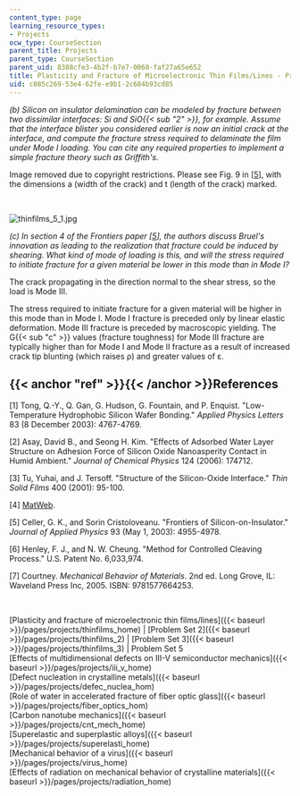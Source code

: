 ```yaml
---
content_type: page
learning_resource_types:
- Projects
ocw_type: CourseSection
parent_title: Projects
parent_type: CourseSection
parent_uid: 8388cfe3-4b2f-b7e7-0060-faf27a65e652
title: Plasticity and Fracture of Microelectronic Thin Films/Lines - Problem Set 5
uid: c085c269-53e4-62fe-e9b1-2c684b93cd85
---
```


_(b) Silicon on insulator delamination can be modeled by fracture between two dissimilar interfaces: Si and SiO{{< sub "2" >}}, for example. Assume that the interface blister you considered earlier is now an initial crack at the interface, and compute the fracture stress required to delaminate the film under Mode I loading. You can cite any required properties to implement a simple fracture theory such as Griffith's._

Image removed due to copyright restrictions. Please see Fig. 9 in \[[5](#ref)\], with the dimensions a (width of the crack) and t (length of the crack) marked.

  
 

![thinfilms_5_1.jpg](/courses/materials-science-and-engineering/3-22-mechanical-behavior-of-materials-spring-2008/projects/thinfilms_5_1.jpg)

_(c) In section 4 of the Frontiers paper \[[5](#ref)\], the authors discuss Bruel's innovation as leading to the realization that fracture could be induced by shearing. What kind of mode of loading is this, and will the stress required to initiate fracture for a given material be lower in this mode than in Mode I?_

The crack propagating in the direction normal to the shear stress, so the load is Mode III.

The stress required to initiate fracture for a given material will be higher in this mode than in Mode I. Mode I fracture is preceded only by linear elastic deformation. Mode III fracture is preceded by macroscopic yielding. The G{{< sub "c" >}} values (fracture toughness) for Mode III fracture are typically higher than for Mode I and Mode II fracture as a result of increased crack tip blunting (which raises ρ) and greater values of ε.

{{< anchor "ref" >}}{{< /anchor >}}References
---------------------------------------------

\[1\] Tong, Q.-Y., Q. Gan, G. Hudson, G. Fountain, and P. Enquist. "Low-Temperature Hydrophobic Silicon Wafer Bonding." _Applied Physics Letters_ 83 (8 December 2003): 4767-4769.

\[2\] Asay, David B., and Seong H. Kim. "Effects of Adsorbed Water Layer Structure on Adhesion Force of Silicon Oxide Nanoasperity Contact in Humid Ambient." _Journal of Chemical Physics_ 124 (2006): 174712.

\[3\] Tu, Yuhai, and J. Tersoff. "Structure of the Silicon-Oxide Interface." _Thin Solid Films_ 400 (2001): 95-100.

\[4\] [MatWeb](http://www.matweb.com/).

\[5\] Celler, G. K., and Sorin Cristoloveanu. "Frontiers of Silicon-on-Insulator." _Journal of Applied Physics_ 93 (May 1, 2003): 4955-4978.

\[6\] Henley, F. J., and N. W. Cheung. "Method for Controlled Cleaving Process." U.S. Patent No. 6,033,974.

\[7\] Courtney. _Mechanical Behavior of Materials_. 2nd ed. Long Grove, IL: Waveland Press Inc, 2005. ISBN: 9781577664253.

  
  
 

[Plasticity and fracture of microelectronic thin films/lines]({{< baseurl >}}/pages/projects/thinfilms_home) | [Problem Set 2]({{< baseurl >}}/pages/projects/thinfilms_2) | [Problem Set 3]({{< baseurl >}}/pages/projects/thinfilms_3) | Problem Set 5  
[Effects of multidimensional defects on III-V semiconductor mechanics]({{< baseurl >}}/pages/projects/iii_v_home)  
[Defect nucleation in crystalline metals]({{< baseurl >}}/pages/projects/defec_nuclea_hom)  
[Role of water in accelerated fracture of fiber optic glass]({{< baseurl >}}/pages/projects/fiber_optics_hom)  
[Carbon nanotube mechanics]({{< baseurl >}}/pages/projects/cnt_mech_home)  
[Superelastic and superplastic alloys]({{< baseurl >}}/pages/projects/superelasti_home)  
[Mechanical behavior of a virus]({{< baseurl >}}/pages/projects/virus_home)  
[Effects of radiation on mechanical behavior of crystalline materials]({{< baseurl >}}/pages/projects/radiation_home)